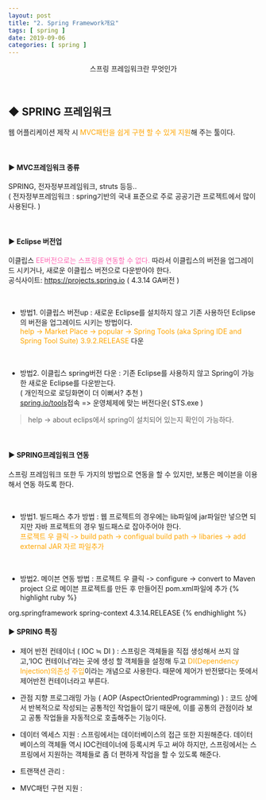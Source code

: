 ```yaml
---
layout: post
title: "2. Spring Framework개요"
tags: [ spring ]
date: 2019-09-06
categories: [ spring ]
---
```


<p align="center">
    스프링 프레임워크란 무엇인가
</p><br/>

## ◆ SPRING 프레임워크
웹 어플리케이션 제작 시 <font color="orange">MVC패턴을 쉽게 구현 할 수 있게 지원</font>해 주는 툴이다.

<br/>

#### ▶ MVC프레임워크 종류
SPRING, 전자정부프레임워크, struts 등등..<br/>
( 전자정부프레임워크 : spring기반의 국내 표준으로 주로 공공기관 프로젝트에서 많이 사용된다. )

<br/>

#### ▶ Eclipse 버전업
이클립스 <font color="hotpink">EE버전으로는 스프링을 연동할 수 없다.</font> 따라서 이클립스의 버전을 업그레이드 시키거나, 새로운 이클립스 버전으로 다운받아야 한다.<br/>
공식사이트: https://projects.spring.io ( 4.3.14 GA버전 )

<br/>

- 방법1. 이클립스 버전up
: 새로운 Eclipse를 설치하지 않고 기존 사용하던 Eclipse의 버전을 업그레이드 시키는 방법이다.<br/><font color="orange">help -> Market Place -> popular -> Spring Tools (aka Spring IDE and Spring Tool Suite) 3.9.2.RELEASE</font> 다운

<br/>

- 방법2. 이클립스 spring버전 다운
: 기존 Eclipse를 사용하지 않고 Spring이 가능한 새로운 Eclipse를 다운받는다.<br/> ( 개인적으로 로딩화면이 더 이뻐서? 추천 )<br/><a href="spring.io/tools">spring.io/tools</a>접속 => 운영체제에 맞는 버전다운( STS.exe )

> help -> about eclips에서 spring이 설치되어 있는지 확인이 가능하다.

<br/>

#### ▶ SPRING프레임워크 연동
스프링 프레임워크 또한 두 가지의 방법으로 연동을 할 수 있지만, 보통은 메이븐을 이용해서 연동 하도록 한다.

<br/>

- 방법1. 빌드패스 추가 방법
: 웹 프로젝트의 경우에는 lib파일에 jar파일만 넣으면 되지만 자바 프로젝트의 경우 빌드패스로 잡아주어야 한다.<br/> <font color="orange">프로젝트 우 클릭 -> build path -> configual build path -> libaries -> add external JAR 자르 파일추가</font>

<br/>

- 방법2. 메이븐 연동 방법
: 프로젝트 우 클릭 -> configure -> convert to Maven project 
으로 메이븐 프로젝트를 만든 후 만들어진 pom.xml파일에 추가
{% highlight ruby %}
<dependencies>
    <dependency>
        <groupId>org.springframework</groupId>
        <artifactId>spring-context</artifactId>
        <version>4.3.14.RELEASE</version>
    </dependency>
</dependencies>
{% endhighlight %}

<br/>

#### ▶ SPRING 특징
- 제어 반전 컨테이너 ( IOC ≒ DI )
: 스프링은 객체들을 직접 생성해서 쓰지 않고,‘IOC 컨테이너’라는 곳에 생성 할 객체들을 설정해 두고<font color="orange"> DI(Dependency Injection)의존성 주입</font>이라는 개념으로 사용한다. 때문에 제어가 반전됐다는 뜻에서 제어반전 컨테이너라고 부른다.

- 관점 지향 프로그래밍 가능 ( AOP (AspectOrientedProgramming) )
: 코드 상에서 반복적으로 작성되는 공통적인 작업들이 많기 때문에, 이를 공통의 관점이라 보고 공통 작업들을 자동적으로 호출해주는 기능이다.

- 데이터 엑세스 지원
: 스프링에서는 데이터베이스의 접근 또한 지원해준다. 데이터베이스의 객체들 역시 IOC컨테이너에 등록시켜 두고 써야 하지만, 스프링에서는 스프링에서 지원하는 객체들로 좀 더 편하게 작업을 할 수 있도록 해준다.

- 트랜잭션 관리
: 

- MVC패턴 구현 지원
: 







<br/>